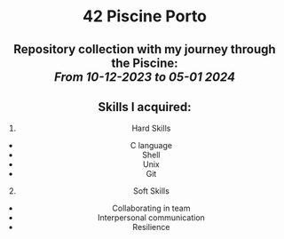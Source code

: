 <div align="center">

# **42 Piscine Porto**

</div>


<div align= "center">

## Repository collection with my journey through the Piscine: <br> *From 10-12-2023 to 05-01 2024*

</div>

<div align="center">

## Skills I acquired: 

1. Hard Skills
- C language 
- Shell
- Unix
- Git
    
2. Soft Skills
- Collaborating in team
- Interpersonal communication
- Resilience

</div>
